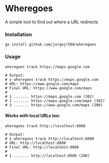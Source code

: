 # Wheregoes

A simple tool to find out where a URL redirects

### Installation

```shell
go install github.com/jorgejr568/wheregoes  
```

### Usage

```shell
wheregoes track https://maps.google.com

# Output:
# ❯ wheregoes track https://maps.google.com
# URL: https://www.google.com/maps
# Final URL: https://www.google.com/maps
#
# 1 ....... https://maps.google.com (302)
# 2 ....... https://maps.google.com/maps (302)
# 3 ....... https://www.google.com/maps (200)
```

#### Works with local URLs too:

```shell
wheregoes track http://localhost:8080

# Output:
# ❯ wheregoes track http://localhost:8080
# URL: http://localhost:8080
# Final URL: http://localhost:8080
#
# 1 ....... http://localhost:8080 (200)
```